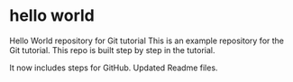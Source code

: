 # hello world
Hello World repository for Git tutorial
This is an example repository for the Git tutorial.
This repo is built step by step in the tutorial.

It now includes steps for GitHub. Updated Readme files. 
